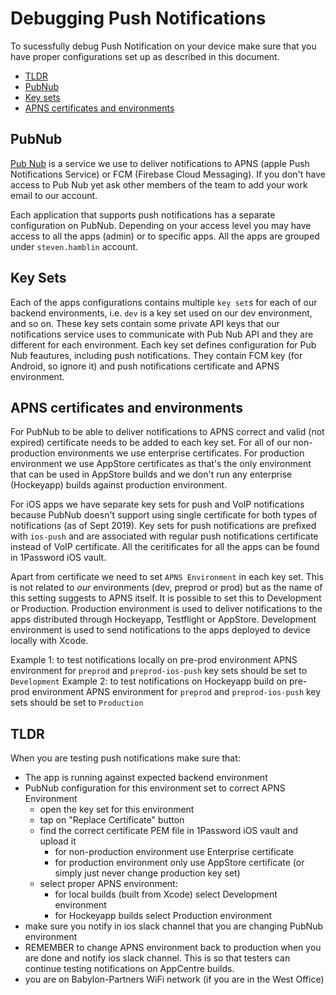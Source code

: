 # Debugging Push Notifications

To sucessfully debug Push Notification on your device make sure that you have proper configurations set up as described in this document.

- [TLDR](#tldr)
- [PubNub](#pubnub)
- [Key sets](#key-sets)
- [APNS certificates and environments](#apns-certificates-and-environments)

## PubNub

[Pub Nub](https://admin.pubnub.com/) is a service we use to deliver notifications to APNS (apple Push Notifications Service) or FCM (Firebase Cloud Messaging). If you don't have access to Pub Nub yet ask other members of the team to add your work email to our account.

Each application that supports push notifications has a separate configuration on PubNub. Depending on your access level you may have access to all the apps (admin) or to specific apps. All the apps are grouped under `steven.hamblin` account.

## Key Sets

Each of the apps configurations contains multiple `key set`s for each of our backend environments, i.e. `dev` is a key set used on our dev environment, and so on. These key sets contain some private API keys that our notifications service uses to communicate with Pub Nub API and they are different for each environment. Each key set defines configuration for Pub Nub feautures, including push notifications. They contain FCM key (for Android, so ignore it) and push notifications certificate and APNS environment.

## APNS certificates and environments

For PubNub to be able to deliver notifications to APNS correct and valid (not expired) certificate needs to be added to each key set. For all of our non-production environments we use enterprise certificates. For production environment we use AppStore certificates as that's the only environment that can be used in AppStore builds and we don't run any enterprise (Hockeyapp) builds against production environment.

For iOS apps we have separate key sets for push and VoIP notifications because PubNub doesn't support using single certificate for both types of notifications (as of Sept 2019). Key sets for push notifications are prefixed with `ios-push` and are associated with regular push notifications certificate instead of VoIP certificate. All the ceritificates for all the apps can be found in 1Password iOS vault.

Apart from certificate we need to set `APNS Environment` in each key set. This is not related to _our_ environments (dev, preprod or prod) but as the name of this setting suggests to APNS itself. It is possible to set this to Development or Production. Production environment is used to deliver notifications to the apps distributed through Hockeyapp, Testflight or AppStore. Development environment is used to send notifications to the apps deployed to device locally with Xcode.

Example 1: to test notifications locally on pre-prod environment APNS environment for `preprod` and `preprod-ios-push` key sets should be set to `Development`
Example 2: to test notifications on Hockeyapp build on pre-prod environment APNS environment for `preprod` and `preprod-ios-push` key sets should be set to `Production`

## TLDR
When you are testing push notifications make sure that:

- The app is running against expected backend environment
- PubNub configuration for this environment set to correct APNS Environment
	- open the key set for this environment
	- tap on "Replace  Certificate" button
	- find the correct certificate PEM file in 1Password iOS vault and upload it
		- for non-production environment use Enterprise certificate
		- for production environment only use AppStore certificate (or simply just never change production key set)
	- select proper APNS environment:
		- for local builds (built from Xcode) select Development environment
		- for Hockeyapp builds select Production environment
- make sure you notify in ios slack channel that you are changing PubNub environment
- REMEMBER to change APNS environment back to production when you are done and notify ios slack channel. This is so that testers can continue testing notifications on AppCentre builds.
- you are on Babylon-Partners WiFi network (if you are in the West Office)
